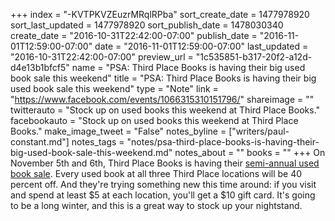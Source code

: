 +++
index = "-KVTPKVZEuzrMRqlRPba"
sort_create_date = 1477978920
sort_last_updated = 1477978920
sort_publish_date = 1478030340
create_date = "2016-10-31T22:42:00-07:00"
publish_date = "2016-11-01T12:59:00-07:00"
date = "2016-11-01T12:59:00-07:00"
last_updated = "2016-10-31T22:42:00-07:00"
preview_url = "1c535851-b317-20f2-a12d-d4e13b1bfcf5"
name = "PSA: Third Place Books is having their big used book sale this weekend"
title = "PSA: Third Place Books is having their big used book sale this weekend"
type = "Note"
link = "https://www.facebook.com/events/1066315310151796/"
shareimage = ""
twitterauto = "Stock up on used books this weekend at Third Place Books."
facebookauto = "Stock up on used books this weekend at Third Place Books."
make_image_tweet = "False"
notes_byline = ["writers/paul-constant.md"]
notes_tags = "notes/psa-third-place-books-is-having-their-big-used-book-sale-this-weekend.md"
notes_about = ""
books = ""
+++
On November 5th and 6th, Third Place Books is having their [semi-annual used book sale](https://www.facebook.com/events/1066315310151796/). Every used book at all three Third Place locations will be 40 percent off. And they're trying something new this time around: if you visit and spend at least $5 at each location, you'll get a $10 gift card. It's going to be a long winter, and this is a great way to stock up your nightstand.